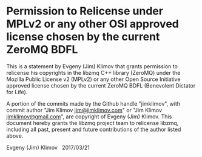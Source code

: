 # Permission to Relicense under MPLv2 or any other OSI approved license chosen by the current ZeroMQ BDFL

This is a statement by Evgeny (Jim) Klimov
that grants permission to relicense his copyrights in the libzmq C++
library (ZeroMQ) under the Mozilla Public License v2 (MPLv2) or any other
Open Source Initiative approved license chosen by the current ZeroMQ
BDFL (Benevolent Dictator for Life).

A portion of the commits made by the Github handle "jimklimov",
with commit author "Jim Klimov <jim@jimklimov.com>" or
"Jim Klimov <jimklimov@gmail.com>", are copyright of Evgeny (Jim) Klimov.
This document hereby grants the libzmq project team to relicense libzmq,
including all past, present and future contributions of the author listed
above.

Evgeny (Jim) Klimov  
2017/03/21
